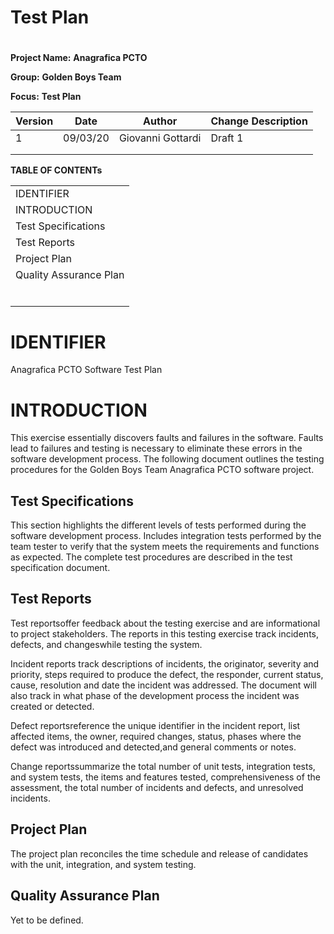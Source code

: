 # Test Plan

#

**Project Name:**  **Anagrafica PCTO**

**Group:**  **Golden Boys Team**

**Focus:**  **Test Plan**



| Version |    Date     |       Author        | Change Description |
| ------- | ----------- | ------------------- | ------------------ |
|      1  |   09/03/20  |   Giovanni Gottardi | Draft 1            |
|   	  |  		|  	              |   		   |
|   	  |   	        |   	              |   	           |



**TABLE OF CONTENTs**

|   |
| --- |
| IDENTIFIER |
| INTRODUCTION |
| Test Specifications |
| Test Reports |
| Project Plan |
| Quality Assurance Plan |
| |
| |
| |
| |
| |
| |



















# IDENTIFIER

Anagrafica PCTO Software Test Plan



# INTRODUCTION

This exercise essentially discovers faults and failures in the software. Faults lead to failures and testing is necessary to eliminate these errors in the software development process. The following document outlines the testing procedures for the Golden Boys Team Anagrafica PCTO software project.

## Test Specifications

This section highlights the different levels of tests performed during the software development process. Includes integration tests performed by the team tester to verify that the system meets the requirements and functions as expected. The complete test procedures are described in the test specification document.

## Test Reports

Test reportsoffer feedback about the testing exercise and are informational to project stakeholders. The reports in this testing exercise track incidents, defects, and changeswhile testing the system.

Incident reports track descriptions of incidents, the originator, severity and priority, steps required to produce the defect, the responder, current status, cause, resolution and date the incident was addressed. The document will also track in what phase of the development process the incident was created or detected.

Defect reportsreference the unique identifier in the incident report, list affected items, the owner, required changes, status, phases where the defect was introduced and detected,and general comments or notes.

Change reportssummarize the total number of unit tests, integration tests, and system tests, the items and features tested, comprehensiveness of the assessment, the total number of incidents and defects, and unresolved incidents.

## Project Plan

The project plan reconciles the time schedule and release of candidates with the unit, integration, and system testing.

## Quality Assurance Plan

Yet to be defined.